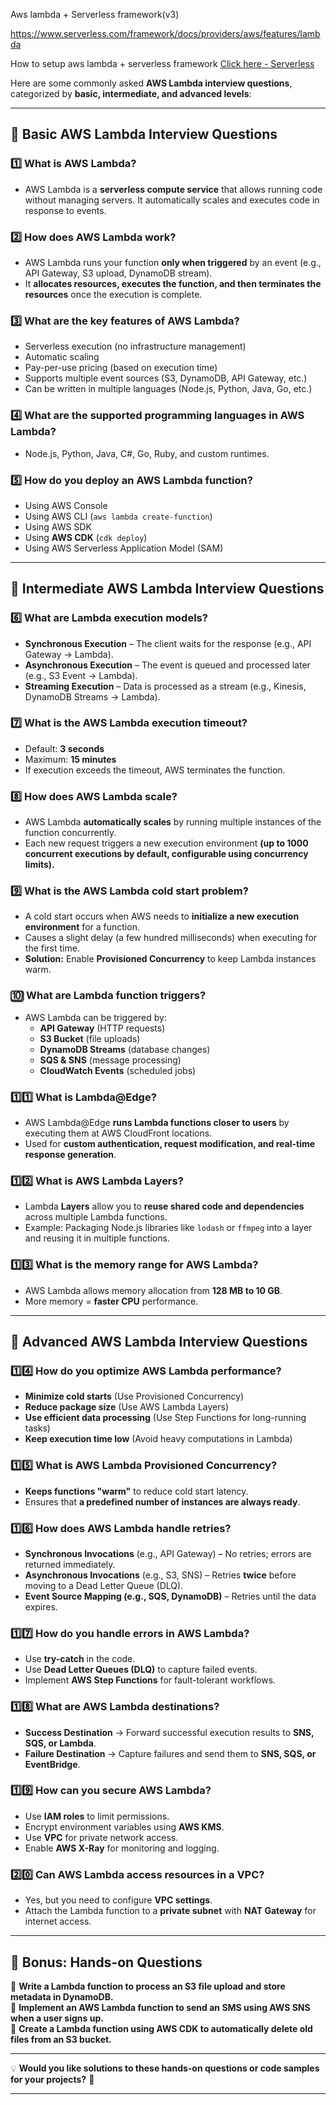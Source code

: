 Aws lambda + Serverless framework(v3)

https://www.serverless.com/framework/docs/providers/aws/features/lambda 

How to setup aws lambda + serverless framework
[Click here - Serverless](https://www.serverless.com/framework/docs/getting-started)

Here are some commonly asked **AWS Lambda interview questions**, categorized by **basic, intermediate, and advanced levels**:

---

## **🔹 Basic AWS Lambda Interview Questions**
### 1️⃣ **What is AWS Lambda?**
   - AWS Lambda is a **serverless compute service** that allows running code without managing servers. It automatically scales and executes code in response to events.

### 2️⃣ **How does AWS Lambda work?**
   - AWS Lambda runs your function **only when triggered** by an event (e.g., API Gateway, S3 upload, DynamoDB stream).
   - It **allocates resources, executes the function, and then terminates the resources** once the execution is complete.

### 3️⃣ **What are the key features of AWS Lambda?**
   - Serverless execution (no infrastructure management)
   - Automatic scaling
   - Pay-per-use pricing (based on execution time)
   - Supports multiple event sources (S3, DynamoDB, API Gateway, etc.)
   - Can be written in multiple languages (Node.js, Python, Java, Go, etc.)

### 4️⃣ **What are the supported programming languages in AWS Lambda?**
   - Node.js, Python, Java, C#, Go, Ruby, and custom runtimes.

### 5️⃣ **How do you deploy an AWS Lambda function?**
   - Using AWS Console
   - Using AWS CLI (`aws lambda create-function`)
   - Using AWS SDK
   - Using **AWS CDK** (`cdk deploy`)
   - Using AWS Serverless Application Model (SAM)

---

## **🔹 Intermediate AWS Lambda Interview Questions**
### 6️⃣ **What are Lambda execution models?**
   - **Synchronous Execution** – The client waits for the response (e.g., API Gateway → Lambda).
   - **Asynchronous Execution** – The event is queued and processed later (e.g., S3 Event → Lambda).
   - **Streaming Execution** – Data is processed as a stream (e.g., Kinesis, DynamoDB Streams → Lambda).

### 7️⃣ **What is the AWS Lambda execution timeout?**
   - Default: **3 seconds**
   - Maximum: **15 minutes**
   - If execution exceeds the timeout, AWS terminates the function.

### 8️⃣ **How does AWS Lambda scale?**
   - AWS Lambda **automatically scales** by running multiple instances of the function concurrently.
   - Each new request triggers a new execution environment **(up to 1000 concurrent executions by default, configurable using concurrency limits).**

### 9️⃣ **What is the AWS Lambda cold start problem?**
   - A cold start occurs when AWS needs to **initialize a new execution environment** for a function.
   - Causes a slight delay (a few hundred milliseconds) when executing for the first time.
   - **Solution:** Enable **Provisioned Concurrency** to keep Lambda instances warm.

### 🔟 **What are Lambda function triggers?**
   - AWS Lambda can be triggered by:
     - **API Gateway** (HTTP requests)
     - **S3 Bucket** (file uploads)
     - **DynamoDB Streams** (database changes)
     - **SQS & SNS** (message processing)
     - **CloudWatch Events** (scheduled jobs)

### 1️⃣1️⃣ **What is Lambda@Edge?**
   - AWS Lambda@Edge **runs Lambda functions closer to users** by executing them at AWS CloudFront locations.
   - Used for **custom authentication, request modification, and real-time response generation**.

### 1️⃣2️⃣ **What is AWS Lambda Layers?**
   - Lambda **Layers** allow you to **reuse shared code and dependencies** across multiple Lambda functions.
   - Example: Packaging Node.js libraries like `lodash` or `ffmpeg` into a layer and reusing it in multiple functions.

### 1️⃣3️⃣ **What is the memory range for AWS Lambda?**
   - AWS Lambda allows memory allocation from **128 MB to 10 GB**.
   - More memory = **faster CPU** performance.

---

## **🔹 Advanced AWS Lambda Interview Questions**
### 1️⃣4️⃣ **How do you optimize AWS Lambda performance?**
   - **Minimize cold starts** (Use Provisioned Concurrency)
   - **Reduce package size** (Use AWS Lambda Layers)
   - **Use efficient data processing** (Use Step Functions for long-running tasks)
   - **Keep execution time low** (Avoid heavy computations in Lambda)

### 1️⃣5️⃣ **What is AWS Lambda Provisioned Concurrency?**
   - **Keeps functions "warm"** to reduce cold start latency.
   - Ensures that **a predefined number of instances are always ready**.

### 1️⃣6️⃣ **How does AWS Lambda handle retries?**
   - **Synchronous Invocations** (e.g., API Gateway) – No retries; errors are returned immediately.
   - **Asynchronous Invocations** (e.g., S3, SNS) – Retries **twice** before moving to a Dead Letter Queue (DLQ).
   - **Event Source Mapping (e.g., SQS, DynamoDB)** – Retries until the data expires.

### 1️⃣7️⃣ **How do you handle errors in AWS Lambda?**
   - Use **try-catch** in the code.
   - Use **Dead Letter Queues (DLQ)** to capture failed events.
   - Implement **AWS Step Functions** for fault-tolerant workflows.

### 1️⃣8️⃣ **What are AWS Lambda destinations?**
   - **Success Destination** → Forward successful execution results to **SNS, SQS, or Lambda**.
   - **Failure Destination** → Capture failures and send them to **SNS, SQS, or EventBridge**.

### 1️⃣9️⃣ **How can you secure AWS Lambda?**
   - Use **IAM roles** to limit permissions.
   - Encrypt environment variables using **AWS KMS**.
   - Use **VPC** for private network access.
   - Enable **AWS X-Ray** for monitoring and logging.

### 2️⃣0️⃣ **Can AWS Lambda access resources in a VPC?**
   - Yes, but you need to configure **VPC settings**.
   - Attach the Lambda function to a **private subnet** with **NAT Gateway** for internet access.

---

## **🚀 Bonus: Hands-on Questions**
🔹 **Write a Lambda function to process an S3 file upload and store metadata in DynamoDB.**  
🔹 **Implement an AWS Lambda function to send an SMS using AWS SNS when a user signs up.**  
🔹 **Create a Lambda function using AWS CDK to automatically delete old files from an S3 bucket.**  

---

💡 **Would you like solutions to these hands-on questions or code samples for your projects?** 🚀


---

